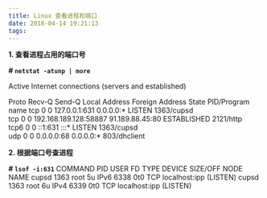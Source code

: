 ```yaml
---
title: Linux 查看进程和端口
date: 2018-04-14 19:21:13
tags:
---
```


**1. 查看进程占用的端口号**

**\# `netstat -atunp | more`**

Active Internet connections (servers and established)

Proto Recv-Q Send-Q Local Address           Foreign Address         State       PID/Program name
tcp        0      0 127.0.0.1:631           0.0.0.0:*               LISTEN      1363/cupsd      
tcp        0      0 192.168.189.128:58887   91.189.88.45:80         ESTABLISHED 2121/http       
tcp6       0      0 ::1:631                 :::*                    LISTEN      1363/cupsd      
udp        0      0 0.0.0.0:68              0.0.0.0:*                           803/dhclient 

**2. 根据端口号查进程**

**\# `lsof -i:631`**
COMMAND  PID USER   FD   TYPE DEVICE SIZE/OFF NODE NAME
cupsd   1363 root    5u  IPv6   6338      0t0  TCP localhost:ipp (LISTEN)
cupsd   1363 root    6u  IPv4   6339      0t0  TCP localhost:ipp (LISTEN)

